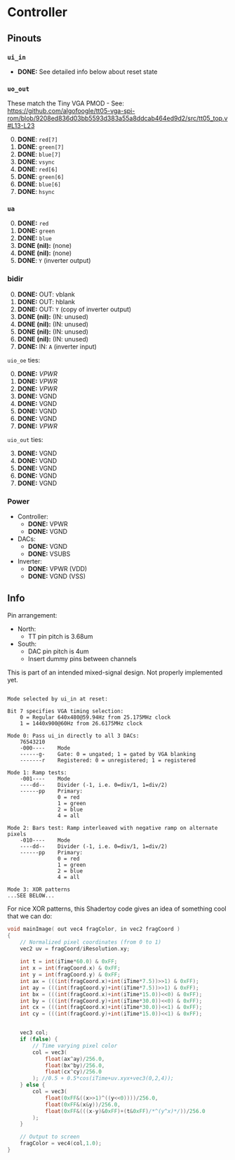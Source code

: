 # Controller

## Pinouts

### `ui_in`

*   **DONE:** See detailed info below about reset state

### `uo_out`

These match the Tiny VGA PMOD - See: https://github.com/algofoogle/tt05-vga-spi-rom/blob/9208ed836d03bb5593d383a55a8ddcab464ed9d2/src/tt05_top.v#L13-L23

0.  **DONE**: `red[7]`
1.  **DONE**: `green[7]`
2.  **DONE**: `blue[7]`
3.  **DONE**: `vsync`
4.  **DONE**: `red[6]`
5.  **DONE**: `green[6]`
6.  **DONE**: `blue[6]`
7.  **DONE**: `hsync`

### `ua`

0.  **DONE:** `red`
1.  **DONE:** `green`
2.  **DONE:** `blue`
3.  **DONE (nil):** (none)
4.  **DONE (nil):** (none)
5.  **DONE**: `Y` (inverter output)

### bidir

0.  **DONE:** OUT: vblank
1.  **DONE:** OUT: hblank
2.  **DONE:** OUT: `Y` (copy of inverter output)
3.  **DONE (nil):** (IN: unused)
4.  **DONE (nil):** (IN: unused)
5.  **DONE (nil):** (IN: unused)
6.  **DONE (nil):** (IN: unused)
7.  **DONE:** IN: `A` (inverter input)

`uio_oe` ties:

0.  **DONE:** *VPWR*
1.  **DONE:** *VPWR*
2.  **DONE:** *VPWR*
3.  **DONE:** VGND
4.  **DONE:** VGND
5.  **DONE:** VGND
6.  **DONE:** VGND
7.  **DONE:** *VPWR*

`uio_out` ties:

3.  **DONE:** VGND
4.  **DONE:** VGND
5.  **DONE:** VGND
6.  **DONE:** VGND
7.  **DONE:** VGND

### Power

*   Controller:
    *   **DONE:** VPWR
    *   **DONE:** VGND
*   DACs:
    *   **DONE:** VGND
    *   **DONE:** VSUBS
*   Inverter:
    *   **DONE:** VPWR (VDD)
    *   **DONE:** VGND (VSS)



## Info

Pin arrangement:

*   North:
    *   TT pin pitch is 3.68um
*   South:
    *   DAC pin pitch is 4um
    *   Insert dummy pins between channels


This is part of an intended mixed-signal design. Not properly implemented yet.



```

Mode selected by ui_in at reset:

Bit 7 specifies VGA timing selection:
    0 = Regular 640x480@59.94Hz from 25.175MHz clock
    1 = 1440x900@60Hz from 26.6175MHz clock

Mode 0: Pass ui_in directly to all 3 DACs:
    76543210
    -000----    Mode
    ------g-    Gate: 0 = ungated; 1 = gated by VGA blanking
    -------r    Registered: 0 = unregistered; 1 = registered

Mode 1: Ramp tests:
    -001----    Mode
    ----dd--    Divider (-1, i.e. 0=div/1, 1=div/2)
    ------pp    Primary:
                0 = red
                1 = green
                2 = blue
                4 = all

Mode 2: Bars test: Ramp interleaved with negative ramp on alternate pixels
    -010----    Mode
    ----dd--    Divider (-1, i.e. 0=div/1, 1=div/2)
    ------pp    Primary:
                0 = red
                1 = green
                2 = blue
                4 = all

Mode 3: XOR patterns
...SEE BELOW...
```

For nice XOR patterns, this Shadertoy code gives an idea of something cool that we can do:

```c
void mainImage( out vec4 fragColor, in vec2 fragCoord )
{
    // Normalized pixel coordinates (from 0 to 1)
    vec2 uv = fragCoord/iResolution.xy;
    
    int t = int(iTime*60.0) & 0xFF;
    int x = int(fragCoord.x) & 0xFF;
    int y = int(fragCoord.y) & 0xFF;
    int ax = (((int(fragCoord.x)+int(iTime*7.5))>>1) & 0xFF);
    int ay = (((int(fragCoord.y)+int(iTime*7.5))>>1) & 0xFF);
    int bx = (((int(fragCoord.x)+int(iTime*15.0))<<0) & 0xFF);
    int by = (((int(fragCoord.y)+int(iTime*30.0))<<0) & 0xFF);
    int cx = (((int(fragCoord.x)+int(iTime*30.0))<<1) & 0xFF);
    int cy = (((int(fragCoord.y)+int(iTime*15.0))<<1) & 0xFF);


    vec3 col;
    if (false) {    
        // Time varying pixel color
        col = vec3(
            float(ax^ay)/256.0,
            float(bx^by)/256.0,
            float(cx^cy)/256.0
        ); //0.5 + 0.5*cos(iTime+uv.xyx+vec3(0,2,4));
    } else {    
        col = vec3(
            float(0xFF&((x>>1)^((y<<0))))/256.0,
            float(0xFF&(x&y))/256.0,
            float(0xFF&(((x-y)&0xFF)+(t&0xFF)/*^(y^x)*/))/256.0
        );
    }

    // Output to screen
    fragColor = vec4(col,1.0);
}
```
